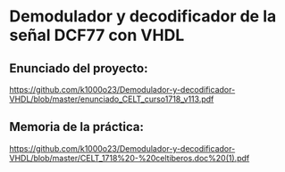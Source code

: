 # Demodulador y decodificador de la señal DCF77 con VHDL

## Enunciado del proyecto: 
https://github.com/k1000o23/Demodulador-y-decodificador-VHDL/blob/master/enunciado_CELT_curso1718_v113.pdf

## Memoria de la práctica:
https://github.com/k1000o23/Demodulador-y-decodificador-VHDL/blob/master/CELT_1718%20-%20celtiberos.doc%20(1).pdf
